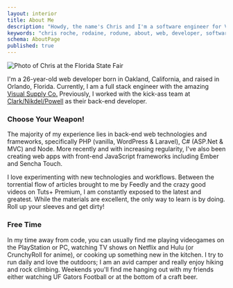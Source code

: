 ```yaml
---
layout: interior
title: About Me
description: "Howdy, the name's Chris and I'm a software engineer for VSCO in Oakland, California. Nice to meet you!"
keywords: "chris roche, rodaine, rodune, about, web, developer, software engineer, full stack"
schema: AboutPage
published: true
---
```


![Photo of Chris at the Florida State Fair](https://res.cloudinary.com/rodaine/image/upload/v1366602702/florida_state_fair_hfqsc3.jpg "Undoubtably I was really impressed with this yard of kettle corn…")

I'm a 26-year-old web developer born in Oakland, California, and raised in Orlando, Florida. Currently, I am a full stack engineer with the amazing [Visual Supply Co.][vsco] Previously, I worked with the kick-ass team at [Clark/Nikdel/Powell][cnp] as their back-end developer.

### Choose Your Weapon! ###

The majority of my experience lies in back-end web technologies and frameworks, specifically PHP (vanilla, WordPress & Laravel), C# (ASP.Net & MVC) and Node. More recently and with increasing regularity, I've also been creating web apps with front-end JavaScript frameworks including Ember and Sencha Touch.

I love experimenting with new technologies and workflows. Between the torrential flow of articles brought to me by Feedly and the crazy good videos on Tuts+ Premium, I am constantly exposed to the latest and greatest. While the materials are excellent, the only way to learn is by doing. Roll up your sleeves and get dirty!

### Free Time ###

In my time away from code, you can usually find me playing videogames on the PlayStation or PC, watching TV shows on Netflix and Hulu (or CrunchyRoll for anime), or cooking up something new in the kitchen. I try to run daily and love the outdoors; I am an avid camper and really enjoy hiking and rock climbing. Weekends you'll find me hanging out with my friends either watching UF Gators Football or at the bottom of a craft beer.

[vsco]: https://vsco.co/
[cnp]: http://www.clarknikdelpowell.com
